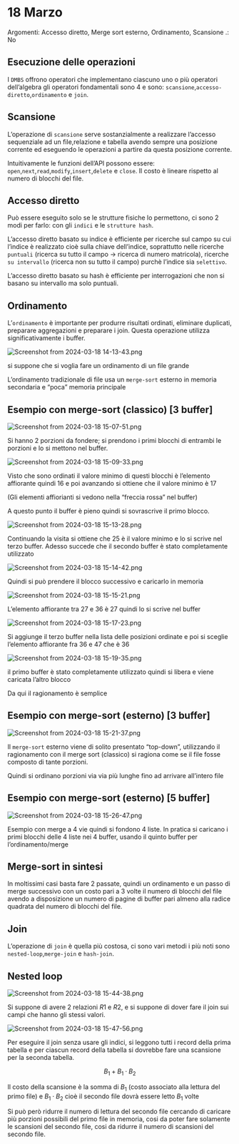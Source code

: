 # 18 Marzo

Argomenti: Accesso diretto, Merge sort esterno, Ordinamento, Scansione
.: No

## Esecuzione delle operazioni

I `DMBS` offrono operatori che implementano ciascuno uno o più operatori dell’algebra gli operatori fondamentali sono 4 e sono: `scansione`,`accesso-diretto`,`ordinamento` e `join`.

## Scansione

L’operazione di `scansione` serve sostanzialmente a realizzare l’accesso sequenziale ad un file,relazione e tabella avendo sempre una posizione corrente ed eseguendo le operazioni a partire da questa posizione corrente.

Intuitivamente le funzioni dell’API possono essere: `open`,`next`,`read`,`modify`,`insert`,`delete` e `close`. Il costo è lineare rispetto al numero di blocchi del file.

## Accesso diretto

Può essere eseguito solo se le strutture fisiche lo permettono, ci sono 2 modi per farlo: con gli `indici` e le `strutture hash`.

L’accesso diretto basato su indice è efficiente per ricerche sul campo su cui l’indice è realizzato cioè sulla chiave dell’indice, soprattutto nelle ricerche `puntuali` (ricerca su tutto il campo → ricerca di numero matricola), ricerche `su intervallo` (ricerca non su tutto il campo) purchè l’indice sia `selettivo`.

L’accesso diretto basato su hash è efficiente per interrogazioni che non si basano su intervallo ma solo puntuali.

## Ordinamento

L’`ordinamento` è importante per produrre risultati ordinati, eliminare duplicati, preparare aggregazioni e preparare i join. Questa operazione utilizza significativamente i buffer.

![Screenshot from 2024-03-18 14-13-43.png](Screenshot_from_2024-03-18_14-13-43.png)

si suppone che si voglia fare un ordinamento di un file grande

L’ordinamento tradizionale di file usa un `merge-sort` esterno in memoria secondaria e “poca” memoria principale

## Esempio con merge-sort (classico) [3 buffer]

![Screenshot from 2024-03-18 15-07-51.png](Screenshot_from_2024-03-18_15-07-51.png)

Si hanno 2 porzioni da fondere; si prendono i primi blocchi di entrambi le porzioni e lo si mettono nel buffer.

![Screenshot from 2024-03-18 15-09-33.png](Screenshot_from_2024-03-18_15-09-33.png)

Visto che sono ordinati il valore minimo di questi blocchi è l’elemento affiorante quindi 16 e poi avanzando si ottiene che il valore minimo è 17

(Gli elementi affiorianti si vedono nella “freccia rossa” nel buffer)

A questo punto il buffer è pieno quindi si sovrascrive il primo blocco.

![Screenshot from 2024-03-18 15-13-28.png](Screenshot_from_2024-03-18_15-13-28.png)

Continuando la visita si ottiene che 25 è il valore minimo e lo si scrive nel terzo buffer. Adesso succede che il secondo buffer è stato completamente utilizzato

![Screenshot from 2024-03-18 15-14-42.png](Screenshot_from_2024-03-18_15-14-42.png)

Quindi si può prendere il blocco successivo e caricarlo in memoria

![Screenshot from 2024-03-18 15-15-21.png](Screenshot_from_2024-03-18_15-15-21.png)

L’elemento affiorante tra 27 e 36 è 27 quindi lo si scrive nel buffer

![Screenshot from 2024-03-18 15-17-23.png](Screenshot_from_2024-03-18_15-17-23.png)

Si aggiunge il terzo buffer nella lista delle posizioni ordinate e poi si sceglie l’elemento affiorante fra 36 e 47 che è 36

![Screenshot from 2024-03-18 15-19-35.png](Screenshot_from_2024-03-18_15-19-35.png)

il primo buffer è stato completamente utilizzato quindi si libera e viene caricata l’altro blocco

Da qui il ragionamento è semplice

## Esempio con merge-sort (esterno) [3 buffer]

![Screenshot from 2024-03-18 15-21-37.png](Screenshot_from_2024-03-18_15-21-37.png)

Il `merge-sort` esterno viene di solito presentato “top-down”, utilizzando il ragionamento con il merge sort (classico) si ragiona come se il file fosse composto di tante porzioni.

Quindi si ordinano porzioni via via più lunghe fino ad arrivare all’intero file

## Esempio con merge-sort (esterno) [5 buffer]

![Screenshot from 2024-03-18 15-26-47.png](Screenshot_from_2024-03-18_15-26-47.png)

Esempio con merge a 4 vie quindi si fondono 4 liste. In pratica si caricano i primi blocchi delle 4 liste nei 4 buffer, usando il quinto buffer per l’ordinamento/merge

## Merge-sort in sintesi

In moltissimi casi basta fare 2 passate, quindi un ordinamento e un passo di merge successivo con un costo pari a 3 volte il numero di blocchi del file avendo a disposizione un numero di pagine di buffer pari almeno alla radice quadrata del numero di blocchi del file.

## Join

L’operazione di `join` è quella più costosa, ci sono vari metodi i più noti sono `nested-loop`,`merge-join` e `hash-join`.

## Nested loop

![Screenshot from 2024-03-18 15-44-38.png](Screenshot_from_2024-03-18_15-44-38.png)

Si suppone di avere 2 relazioni $R1$ e $R2$, e si suppone di dover fare il join sui campi che hanno gli stessi valori.

![Screenshot from 2024-03-18 15-47-56.png](Screenshot_from_2024-03-18_15-47-56.png)

Per eseguire il join senza usare gli indici, si leggono tutti i record della prima tabella e per ciascun record della tabella si dovrebbe fare una scansione per la seconda tabella.

$$
B_1+B_1\cdot B_2
$$

Il costo della scansione è la somma di $B_1$ (costo associato alla lettura del primo file) e $B_1\cdot B_2$ cioè il secondo file dovrà essere letto $B_1$ volte

Si può però ridurre il numero di lettura del secondo file cercando di caricare più porzioni possibili del primo file in memoria, cosi da poter fare solamente le scansioni del secondo file, cosi da ridurre il numero di scansioni del secondo file.